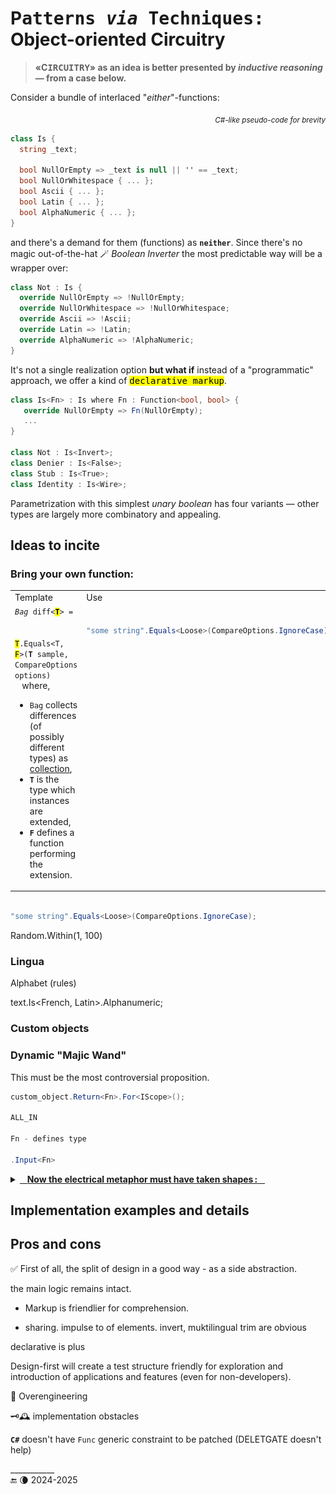 # P<samp>atterns _via_ Techniques:</samp> Object-oriented Circuitry

> __«C<samp>IRCUITRY</samp>» as an idea is better presented by _inductive reasoning_ &mdash; from a case below.__

Consider a bundle of interlaced "_either_"-functions:

<div align="right"><sub><i>C#-like pseudo-code for brevity</i></sub></div>

```csharp
class Is {
  string _text;

  bool NullOrEmpty => _text is null || '' == _text;
  bool NullOrWhitespace { ... };
  bool Ascii { ... };
  bool Latin { ... };
  bool AlphaNumeric { ... };
}

```

and there's a demand for them (functions) as **`neither`**. Since there's no magic out-of-the-hat 🪄 _Boolean Inverter_ the most predictable way will be a wrapper over:

```csharp
class Not : Is {
  override NullOrEmpty => !NullOrEmpty;
  override NullOrWhitespace => !NullOrWhitespace;
  override Ascii => !Ascii;
  override Latin => !Latin;
  override AlphaNumeric => !AlphaNumeric;
}
```

It's not a single realization option **but what if** instead of a "programmatic" approach, we offer a kind of <samp><mark>declarative markup</mark></samp>.

```csharp
class Is<Fn> : Is where Fn : Function<bool, bool> {
   override NullOrEmpty => Fn(NullOrEmpty);
   ...
}

class Not : Is<Invert>;
class Denier : Is<False>;
class Stub : Is<True>;
class Identity : Is<Wire>; 

```

Parametrization with this simplest _unary boolean_ has four variants &mdash; other types are largely more combinatory and appealing.

## Ideas to incite

### Bring your own function:

<table><tr></tr><tr><td>Template</td><td>Use</td></tr><tr valign="top"><td>
    <code><i>Bag</i> diff&lt;<b><mark>T</mark></b>&gt; = <br />&nbsp;&nbsp;&nbsp;&nbsp;
      <mark>T</mark>.Equals&lt;T, <mark>F</mark>&gt;(<b><mark></mark>T</b> sample, CompareOptions options)</code><br />
&nbsp;&nbsp;&nbsp;where,
<ul>
<li><code>Bag</code> collects differences (of possibly different types) as <a href="../../../../src/TuttiFrutti/AbcStructTests/Heaps">collection</a>,</li>
<li><code><b>T</b></code> is the type which instances are extended,</li>
<li><code><b>F</b></code> defines a function performing the extension.</li>
  </ul>
</td><td>

```csharp

"some string".Equals<Loose>(CompareOptions.IgnoreCase);

```

</td>
</tr></table>

```csharp

"some string".Equals<Loose>(CompareOptions.IgnoreCase);

```

Random<ALGORITHM>.Within<N>(1, 100)

### Lingua

Alphabet (rules)

text.Is<French, Latin>.Alphanumeric;

### Custom objects

### Dynamic "Majic Wand"

This must be the most controversial proposition.

```csharp
custom_object.Return<Fn>.For<IScope>();

ALL_IN

Fn - defines type

.Input<Fn>

```

<details><summary><a id="why-circuitry" /><ins>&nbsp;&nbsp;&nbsp;<b>Now the electrical metaphor must have taken shapes&thinsp;:</b>&nbsp;&nbsp;&nbsp;</ins></summary>

<table><tr valign="top"><td width="40%"><img alt="&nbsp;electrical circuit collage" src="../../../_rsc/img/illus/Circuitry.jpg" /></td><td>
  <p>You may have already grasped the similarities of the proposed solution to electric and electronic circuits and boards.</p>
  <ul>
  <li><code>Booleans</code> match logic gates .</li>
  <li><code>Numbers</code> &mdash; digital circuits.</li>
   <li><code>string</code> and classes are analogue electronics.</li>
  </ul>
  <p>Generic "markup" is like plugging elements on IO or onto circuits of a functional plate: direct, chaining, cascading, ...</p>
  <p>And the running code is the current. We are back to the roots (of machine language).</p>
</td></tr>
</table>

\___________</details>

## Implementation examples and details


## Pros and cons

✅ First of all, the split of design in a good way - as a side abstraction.

the main logic remains intact.

+ Markup is friendlier for comprehension.

+ sharing. impulse to of elements. invert, muktilingual trim are obvious

declarative is plus

Design-first will create a test structure friendly for exploration and introduction of applications and features (even for non-developers).

🛑 Overengineering

🗝️🕰️ implementation obstacles 

**`C#`** doesn't have `Func` generic constraint to be patched
 (DELETGATE doesn't help)

\___________\
🔚 🌘 2024-2025
